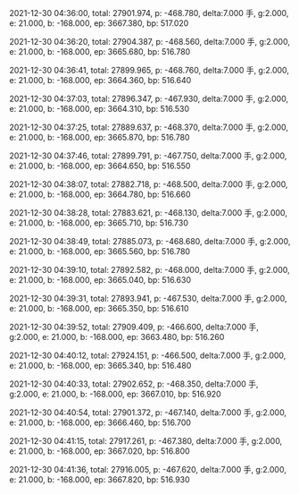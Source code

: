2021-12-30 04:36:00, total: 27901.974, p: -468.780, delta:7.000 手, g:2.000, e: 21.000, b: -168.000, ep: 3667.380, bp: 517.020

2021-12-30 04:36:20, total: 27904.387, p: -468.560, delta:7.000 手, g:2.000, e: 21.000, b: -168.000, ep: 3665.680, bp: 516.780

2021-12-30 04:36:41, total: 27899.965, p: -468.760, delta:7.000 手, g:2.000, e: 21.000, b: -168.000, ep: 3664.360, bp: 516.640

2021-12-30 04:37:03, total: 27896.347, p: -467.930, delta:7.000 手, g:2.000, e: 21.000, b: -168.000, ep: 3664.310, bp: 516.530

2021-12-30 04:37:25, total: 27889.637, p: -468.370, delta:7.000 手, g:2.000, e: 21.000, b: -168.000, ep: 3665.870, bp: 516.780

2021-12-30 04:37:46, total: 27899.791, p: -467.750, delta:7.000 手, g:2.000, e: 21.000, b: -168.000, ep: 3664.650, bp: 516.550

2021-12-30 04:38:07, total: 27882.718, p: -468.500, delta:7.000 手, g:2.000, e: 21.000, b: -168.000, ep: 3664.780, bp: 516.660

2021-12-30 04:38:28, total: 27883.621, p: -468.130, delta:7.000 手, g:2.000, e: 21.000, b: -168.000, ep: 3665.710, bp: 516.730

2021-12-30 04:38:49, total: 27885.073, p: -468.680, delta:7.000 手, g:2.000, e: 21.000, b: -168.000, ep: 3665.560, bp: 516.780

2021-12-30 04:39:10, total: 27892.582, p: -468.000, delta:7.000 手, g:2.000, e: 21.000, b: -168.000, ep: 3665.040, bp: 516.630

2021-12-30 04:39:31, total: 27893.941, p: -467.530, delta:7.000 手, g:2.000, e: 21.000, b: -168.000, ep: 3665.350, bp: 516.610

2021-12-30 04:39:52, total: 27909.409, p: -466.600, delta:7.000 手, g:2.000, e: 21.000, b: -168.000, ep: 3663.480, bp: 516.260

2021-12-30 04:40:12, total: 27924.151, p: -466.500, delta:7.000 手, g:2.000, e: 21.000, b: -168.000, ep: 3665.340, bp: 516.480

2021-12-30 04:40:33, total: 27902.652, p: -468.350, delta:7.000 手, g:2.000, e: 21.000, b: -168.000, ep: 3667.010, bp: 516.920

2021-12-30 04:40:54, total: 27901.372, p: -467.140, delta:7.000 手, g:2.000, e: 21.000, b: -168.000, ep: 3666.460, bp: 516.700

2021-12-30 04:41:15, total: 27917.261, p: -467.380, delta:7.000 手, g:2.000, e: 21.000, b: -168.000, ep: 3667.020, bp: 516.800

2021-12-30 04:41:36, total: 27916.005, p: -467.620, delta:7.000 手, g:2.000, e: 21.000, b: -168.000, ep: 3667.820, bp: 516.930